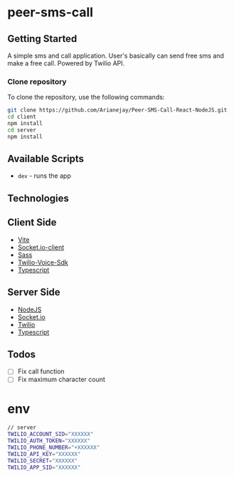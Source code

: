 # peer-sms-call

## Getting Started

A simple sms and call application. User's basically can send free sms and make a free call. Powered by Twilio API.

### Clone repository

To clone the repository, use the following commands:

```sh
git clone https://github.com/Arianejay/Peer-SMS-Call-React-NodeJS.git
cd client
npm install
cd server
npm install
```

## Available Scripts

-   `dev` - runs the app

## Technologies
## Client Side

-   [Vite][Vite]
-   [Socket.io-client][Socket.io-client]
-   [Sass][Sass]
-   [Twilio-Voice-Sdk][Twilio-Voice-Sdk]
-   [Typescript][Typescript]

## Server Side

-   [NodeJS][NodeJS]
-   [Socket.io][Socket.io]
-   [Twilio][Twilio]
-   [Typescript][Typescript]

## Todos

-   [ ] Fix call function
-   [ ] Fix maximum character count

# env

```sh
// server
TWILIO_ACCOUNT_SID="XXXXXX"
TWILIO_AUTH_TOKEN="XXXXXX"
TWILIO_PHONE_NUMBER="+XXXXXX"
TWILIO_API_KEY="XXXXXX"
TWILIO_SECRET="XXXXXX"
TWILIO_APP_SID="XXXXXX"
```

[Vite]: https://vitejs.dev/
[Sass]: https://sass-lang.com/
[Twilio-Voice-Sdk]: https://www.npmjs.com/package/@twilio/voice-sdk
[Twilio]: https://www.npmjs.com/package/twilio
[NodeJS]: https://nodejs.org/en/
[socket.io]: https://www.npmjs.com/package/socket.io
[socket.io-client]: https://www.npmjs.com/package/socket.io-client
[Typescript]: https://www.typescriptlang.org/
